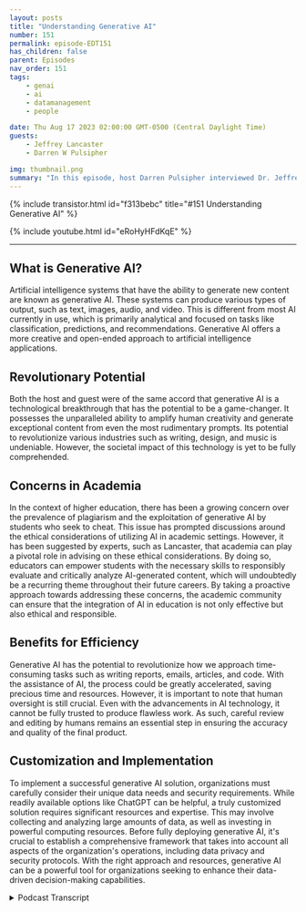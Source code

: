 ```yaml
---
layout: posts
title: "Understanding Generative AI"
number: 151
permalink: episode-EDT151
has_children: false
parent: Episodes
nav_order: 151
tags:
    - genai
    - ai
    - datamanagement
    - people

date: Thu Aug 17 2023 02:00:00 GMT-0500 (Central Daylight Time)
guests:
    - Jeffrey Lancaster
    - Darren W Pulsipher

img: thumbnail.png
summary: "In this episode, host Darren Pulsipher interviewed Dr. Jeffrey Lancaster from Dell Technologies. Their discussion centered on generative AI and its potential impact."
---
```


{% include transistor.html id="f313bebc" title="#151 Understanding Generative AI" %}

{% include youtube.html id="eRoHyHFdKqE" %}

---

## What is Generative AI?

Artificial intelligence systems that have the ability to generate new content are known as generative AI. These systems can produce various types of output, such as text, images, audio, and video. This is different from most AI currently in use, which is primarily analytical and focused on tasks like classification, predictions, and recommendations. Generative AI offers a more creative and open-ended approach to artificial intelligence applications.

## Revolutionary Potential

Both the host and guest were of the same accord that generative AI is a technological breakthrough that has the potential to be a game-changer. It possesses the unparalleled ability to amplify human creativity and generate exceptional content from even the most rudimentary prompts. Its potential to revolutionize various industries such as writing, design, and music is undeniable. However, the societal impact of this technology is yet to be fully comprehended.

## Concerns in Academia

In the context of higher education, there has been a growing concern over the prevalence of plagiarism and the exploitation of generative AI by students who seek to cheat. This issue has prompted discussions around the ethical considerations of utilizing AI in academic settings. However, it has been suggested by experts, such as Lancaster, that academia can play a pivotal role in advising on these ethical considerations. By doing so, educators can empower students with the necessary skills to responsibly evaluate and critically analyze AI-generated content, which will undoubtedly be a recurring theme throughout their future careers. By taking a proactive approach towards addressing these concerns, the academic community can ensure that the integration of AI in education is not only effective but also ethical and responsible.

## Benefits for Efficiency

Generative AI has the potential to revolutionize how we approach time-consuming tasks such as writing reports, emails, articles, and code. With the assistance of AI, the process could be greatly accelerated, saving precious time and resources. However, it is important to note that human oversight is still crucial. Even with the advancements in AI technology, it cannot be fully trusted to produce flawless work. As such, careful review and editing by humans remains an essential step in ensuring the accuracy and quality of the final product.

## Customization and Implementation

To implement a successful generative AI solution, organizations must carefully consider their unique data needs and security requirements. While readily available options like ChatGPT can be helpful, a truly customized solution requires significant resources and expertise. This may involve collecting and analyzing large amounts of data, as well as investing in powerful computing resources. Before fully deploying generative AI, it's crucial to establish a comprehensive framework that takes into account all aspects of the organization's operations, including data privacy and security protocols. With the right approach and resources, generative AI can be a powerful tool for organizations seeking to enhance their data-driven decision-making capabilities.


<details>
<summary> Podcast Transcript </summary>

<p>﻿1</p>
<p>Hello, this is Darren</p>
<p>Pulsipher chief solution,architect of public sector at Intel.</p>
<p>And welcome to Embracing</p>
<p>Digital Transformation,where we investigate effective change,leveragingpeople process and technology.</p>
<p>On today's episode,</p>
<p>Understanding Generative,</p>
<p>I was special guest Dr.</p>
<p>Jeffrey Lancaster from Dell Technologies.</p>
<p>Jeffrey, welcome to the show.</p>
<p>Thanks for having me here.</p>
<p>Hey, we had an opportunity to talkand I just</p>
<p>I have a bro crush on you, asmy wife would say,because I was talking afterwards as I did.</p>
<p>Jeffrey got he understands all thisreally cool stuff about Jenner today,</p>
<p>AI and all this. We got to talk some more.</p>
<p>She was like, Oh, you got to hurryand get this out of your system.</p>
<p>But before we go there, Jeffrey,tell us a little bitabout your backgroundand where you're coming from and all that.</p>
<p>I know enough to be dangerous,as I would say.</p>
<p>So, you know,</p>
<p>I have kind of a weird background,and I think that's why</p>
<p>I'm so interested in emerging technology.</p>
<p>So my background is actually as a chemist.</p>
<p>I did my Ph.D. in chemistry,actually as an undergrad.</p>
<p>I also studied art and art history.</p>
<p>So I have a background in sculpture,history, chemistry,kind of all over the place.</p>
<p>When I finished my Ph.D.,</p>
<p>I still wanted to besort of involved in academia,but I didn't want the pressureof being an academic with a.</p>
<p>So I became a librarianat Columbia University.</p>
<p>I was supporting science and engineeringdisciplines, overseeing something calledthe Digital Science Center.</p>
<p>So I got involved.</p>
<p>So I still involved in research.</p>
<p>I was still helping facultykind of do what they were doing.</p>
<p>But in a way that started to take mea little bit out of the day to dayof the scientific enterprise.</p>
<p>I got a little fed up, admittedly,with how slowly higher ed moves,and so I left highereducation, went to a startupfor a little while where I was teachingbusinesses about technology.</p>
<p>So I would fly around the world.</p>
<p>I would teach CEOs how to code CMO's,how to do data science systems,how to hack things like that.</p>
<p>And it was a really interesting timefor me to both learn,but also quickly to take my learningand kind of what was happeningin current events and be able to translatethat for an audience and specificallya business audience.</p>
<p>And so a lot of that revolvedaround the question ofwhy should they care who at theirorganization is doing these thingsand how do you goand have a good conversationwith these people, and how do you knowenough to ask the right questions?</p>
<p>After doing that for a couple of years,</p>
<p>I then joined Dell Technologies,been with Dell for about threeand a half years, a little over threeand a half years, and joined Dellright before the pandemic.</p>
<p>And so, you know, was able an interestingtransition.</p>
<p>Very, very interesting,you know, and to see kind of inreal time how people were adapting,how we adapted as a company,but also how our customers were adapting.</p>
<p>And so in my role now,</p>
<p>I work with higher education institutions,</p>
<p>I work with colleges, universitiesin about the 13 states that I covercover from Virginiaall the way up to Maine.</p>
<p>And we talk about anythingfrom at the time,their pandemic responseor continuity planning.</p>
<p>We'll talk about e-sports,the classroom of the future, DIYinitiatives, sustainabilityinitiatives, research,which of course is a big focusarea of mine.</p>
<p>How new technology is might be changingthe way that they operateand thinking abouthow can they begin to build a culturewhere you don'tnecessarily butt headsbetween innovation and security?</p>
<p>And so how do you do that in a waywhich still is compliantwithin the organizationbut allows you to move more quicklythan kind of the higher end institutionthat I had been at,where I ultimately felt like, you know,it just took forever to make a decisionand to try something new.</p>
<p>And so how do you buildthat culture of innovation?</p>
<p>So I have a question aroundthat, because I interviewedsomeone from UVAin the business school,and we talked about COVIDand the effects that COVID had on IT,organizations and organizations in generalto innovate faster all of a sudden,because we foundin the first three weeks of COVID,everyone can move fast all of a suddenwhere before it was like my five yearplan to move people to office 365and these big, huge, long, drawn out, big,huge budget thingsthat all of a sudden happenin three weeks at a fraction of the price.</p>
<p>So we know that we can innovate,we know we can move fast.</p>
<p>So why do you thinkor how can we keep that?</p>
<p>That's sustainability of speedof innovation or or should we even.</p>
<p>Yeah, I think I think shouldwe is a better questionand I think should beis a better question becauseyou don't wantto constantly be changing thingsbecause people get whiplash.</p>
<p>Right.</p>
<p>And so the, the shift to remote work,remote teaching and remote learningwas significant enoughthat people would toleratedoing something in a different way.</p>
<p>You don't normally have that tolerancefrom people, and especially in academia.</p>
<p>And I know we'll talk about stategovernment,we'll talk about K-12 educationif you want to.</p>
<p>More often than not, peopledon't have a tolerance for that change.</p>
<p>And so you really have to balancein higher ed, at least these ideas aroundshared governance, these ideas aroundmaking sure that people are involvedand included in the decision making,making sure that people'svoices are heard,which is really critically importantwhen you're dealing withpublic initiatives.</p>
<p>It's really important that you hear fromwhomever your customer is, whether that'sthe citizenry, whether that's students,whether that's faculty, staff.</p>
<p>And more often than not,the reason why these things take so long.</p>
<p>It's not a technical reasonwhy it takes so long.</p>
<p>It's a cultural reasonthat, yeah, of course,because you have to build upthat momentum.</p>
<p>And so with the pandemic,it was different for everybody.</p>
<p>Everybody was like, Yeah, absolutely,we need these things.</p>
<p>And at the same time,you also had technologyinnovation moving really, really quickly.</p>
<p>So you had Zoom,you know, really coming of age,which had been a toolthat a lot of people were using,but it became the kind of de facto termfor we're having a teleconference.</p>
<p>Maybe somepeople said WebEx,maybe some people said teams a little bit.</p>
<p>No, but Zoom became a verb.</p>
<p>We were going to zerojust like, you know, Kleenex is a tissueand Q-Tip is a cotton swab.</p>
<p>Like it became the namefor the thing that we're doing now.</p>
<p>And so, you know, paired with thatmassive uptake,yeah, things moved really, really quickly.</p>
<p>Now, as people move back to in-personeducation, there's no longerthat need to move quickly.</p>
<p>And so people have dial it backa little bit.</p>
<p>They've got back into committee work,they've gotten back into slowerdecision making, which is frustratingfor people on the industry sidebecause they want to keep moving fast,selling big things, change can changeand that's not always how things work.</p>
<p>Yeah, I'm feeling thatmyself and even insideare organized in at Intel,we move so fast and now thinkthe bureaucracy has set back.</p>
<p>And that's right.</p>
<p>Now things are slowing down again.</p>
<p>And I think the CEOs are feelingsome of that pain.</p>
<p>On getting peopleto come back to the office.</p>
<p>Well,and another thing that happened alongthose lineswas a lot of the CEOs that I talked to,they got a seat at the table of decisionmaking during the pandemic.</p>
<p>Yes, they did. Yeah.</p>
<p>There was the recognitionthat the role that they were playingwas critically importantto the success of the organization,to the success of the institution.</p>
<p>They needed to know,do we have the capability?</p>
<p>Can we do this in a secure way?</p>
<p>You know,are we going to be able to handle the loadof shifting everybodyto this new way of doing things?</p>
<p>Now, what has happenedis that many of those CIOs maybe no longerhave that same urgent seat at the table.</p>
<p>And so there's some additional layersof bureaucracy, like you said, betweenthe kind of organizational mission settingand now what is essentiallya transactional functionfor a lot of people in I.T., where it'skeeping the lights on maintenance,which has become deferredmaintenance, it'sdoing more with less,it's having less budget, it'sall of these factorswhich are no longer thatcritically urgent thingthat was it's now back to reality.</p>
<p>But I'm going to throw a kink in here.</p>
<p>Yes, we have another potential blackswan moment happening now,which is gender to me. I,</p>
<p>I think it's a huge, big deal.</p>
<p>Some people think it'sprogressive.</p>
<p>I think it's way more than that.</p>
<p>I think it's revolutionary.</p>
<p>So what do you feel like?</p>
<p>You're really overexaggerating it.</p>
<p>I mean, let melet me pick that for a second, too.</p>
<p>Why do you think it's revolutionary?</p>
<p>It justit feels to meand I know that's a weird thing.</p>
<p>It feels to me likeit was in the nineties.</p>
<p>I was in Silicon Valley in the nineties.</p>
<p>I graduated from from college in 94,arrived in Silicon Valley in 94, 95,and it just feels likeif you're not part of it,you're going to get rolled over.</p>
<p>Sure.</p>
<p>So and and it's not a company adopting it.</p>
<p>Individuals are adopting it.</p>
<p>So to me, if an organization doesn'tpick up on it, especially, it'salmost like a convert, The perfect storm,a convergence of of ecosystems.</p>
<p>I have people working at home,a lot of people still working at home.</p>
<p>I now have generative AI out therethat appears it'sgoing to help me do my jobmore effectively or more efficiently,and I can get a lot more done in a smalleramount of timeif I if I take advantage of it.</p>
<p>And companies, I don'tthey don't have the visibility that maybethey had before on their employeesbecause they're not in the office.</p>
<p>I just think all that happeningtogether is going to cause thisthing to just kind of spiral.</p>
<p>I don't know.</p>
<p>It just feels that way in my gut.</p>
<p>Yeah, I mean, future futureprediction is always hard, right?</p>
<p>And sothe way that I've been thinking about itlately is that it's generative.</p>
<p>AI itself is a class of tools,and it depends on how you decideyou want to use those toolsand do you want to use other people'sversion of the tool?</p>
<p>Do you want to buildyour own version of the toolwhere I think things are going?</p>
<p>And again, this is why when I sort ofwas giving you a bit of my background,</p>
<p>I was talking about the decisionmaking process around new technologies.</p>
<p>I think the reasonthat a lot of businessesand a lot of public entitiesand a lot of other folksinitially had a little bit of a knee jerkreaction to it was this is somethingnew that has the potentialto change everything and does it.</p>
<p>It may very well,but it's also somethingthat a lot of people don't understandand a lot of people don't understandand what it can do,what it can't do, what it should doand what it shouldn'tdo, really,you know, if you think about it. And sowhere where</p>
<p>I find the interesting space right nowis, okay, we know this tool is out there,but organizationsneed to decidehow they want to use a tool like that.</p>
<p>Do we want to use itfor our internal processes?</p>
<p>Do we want to findoperational efficiencies?</p>
<p>Maybe Dowe want to use it to better engagewith our customers,with our citizenry, with our students?</p>
<p>Maybe Do we want to make itso that people can find information moreeasily or so that they can do the workthat they were doing more efficiently?</p>
<p>Maybe.</p>
<p>But then the counter question tothat is always, well,what are they going to dowith all that extra time?</p>
<p>And so this where it becomesa culture question again,if we say, okay, you know,you can use some of these toolsand you get a2x3x5x efficiency gainon writing emails or putting togetherdocuments or, you know,generating imagery, whatever that thingis, are you going to, as an organization,have fewer people employed?</p>
<p>Well, that's really scary to people.</p>
<p>Are you going to give people more timefor creative pursuits?</p>
<p>Maybe, you know, are you going to expectmore out of people?</p>
<p>Are you going to change the metricsfor which you're judging people?</p>
<p>So there's a lot of things still at playand there's a lot of leverswhere organizationsare having to make the decision,</p>
<p>How do we want to bring this tool inand what impact is that going to haveon the people that we have there now?</p>
<p>I like</p>
<p>I like how you said,what if it's going to have an impact?</p>
<p>Yeah,absolutely.</p>
<p>I mean,this sounds kind of strange, butand you probably don't remember these daysbecause you're younger than I am.</p>
<p>I'm an old or younger. Yeah, yeah, yeah.</p>
<p>I'm an old man.</p>
<p>As as my kids will tell me,there used to bebefore my time, there were typing poolswhere a whole bunch of peoplesat there and typed memos.</p>
<p>They listened and typed memosor handwritten shorthand.</p>
<p>I don't know anyone that knowsshorthand anymore,but that used to be a business classthat you telephone.</p>
<p>Court Reporter So you shorthand.</p>
<p>Yeah. Yeah. Okay.</p>
<p>The Court reporters rightthere used to be stenographers,</p>
<p>There used to be all these jobs.</p>
<p>They've a lot of them been replacedand a lot of there used to be a mail room.</p>
<p>Yeah, in large corporationsthere still are in some,but most don't have it anymore.</p>
<p>Yeah.</p>
<p>So the jobs shift and changethat happened over a long period of time,except when we we hit certain things.</p>
<p>So it is going to impact.</p>
<p>Absolutely going to impact.</p>
<p>So to what degreeand how it's going to impact,</p>
<p>I guess, is your choiceas an organization?</p>
<p>Well, in the examples that you mentionedare all aboutinformationtransfer and knowledge transfer.</p>
<p>And that's wherethis gets really interesting because,you know,you and I talked about this today,people whotry to use these tools in the same way.</p>
<p>So if you try to use HPT in the same waythat you use Google, you are going to beprofoundly disappointed.</p>
<p>Yes, I know that myselfand a lot of people do.</p>
<p>You know, they start offand they say, okay, I'm going to use thistext interfaceand I'm going to ask it a questionand I'm going to verifythat it knows what it's talking about.</p>
<p>So I'm going to ask you that questionwhere I already know the answer.</p>
<p>Now, that's a Google type of questionwhere there is a definitivegive sort of factual answer to something.</p>
<p>Why Generally the AI is differentand why it's excitingis that that questionisn't really meant for generative AI.</p>
<p>You know, what's the capital of insertname of country is notreally the question that you want to askby the question that you want to ask.</p>
<p>Generative</p>
<p>AI is I'm going to be taking a vacationto that country and I want a five dayitinerary where I make surethat I see museums and I eatlocal authentic foods.</p>
<p>Can you put together an itinerary for me?</p>
<p>That's a question you can't Google that.</p>
<p>You can maybe find examplesthat other people well, well,people that are really good at Google,</p>
<p>Google that.</p>
<p>But it takes a half hour,hour, 2 hours to do because I'm Googlingall these different placesand reading reviewsand so it's not a single query.</p>
<p>Right, Right, right.</p>
<p>Where Google is great,where I ask a single query,</p>
<p>I get something back,then I use my brain rightto then process some of the informationand ask more questions.</p>
<p>So what you're saying is generative?</p>
<p>I can take a more generalized conceptright, and useits augmented reality or its augmentedbrain, whatever we want to call it.</p>
<p>It's a large language model that youand I alwaysstruggle because on one handit's the next word predictor.</p>
<p>All it's doing is it's saying it'staking my question as an input.</p>
<p>It's trying to understandwhat I'm asking it for,and then it's going to predict whatthe next word and a response ought to be.</p>
<p>And that's great.</p>
<p>You know, and where I thinkthis gets interesting for people is that,you know, that example that I just gaveabout making a travel itinerary,</p>
<p>I might want the full knowledgeof the World</p>
<p>Wide Web to help me answer that question.</p>
<p>You know, I want to knowall the information that's out theresynthesize brought togetherin a way that I can now tap into thatwhere institutions and organizationswill want something a little bit differentis that they might want that answerto be contextualizedto their local environment.</p>
<p>And this is where I think the power of it,because now, you know,these large language models are out there.</p>
<p>Everybody doesn't have to go and do that.</p>
<p>Again, that that tool already exists.</p>
<p>But what we may want to do is we maywant to put our own skin onto that tool.</p>
<p>Maybe we want to paint itour own color or whatever we want.</p>
<p>But in thecontext of this, it would be,how can I ask that itineraryquestion in higher education,</p>
<p>It might be for your course schedule.</p>
<p>Well, if I'm going to ask it to help meput together a course schedule,</p>
<p>I don't want itpulling courses from Harvardif I'm going to Columbiafrom other institutions. Exactly.</p>
<p>I want to know this is my institution.</p>
<p>The information that you're gettingis only from this institution.</p>
<p>And so it's a bit of a walled gardenat that sense.</p>
<p>But what's great about itfor technology companies and other peopleis that each individual contextneeds its own individual environmentin order to operate.</p>
<p>And that's very exciting for peoplelike Dell and Intelbecause it means we can sell more stuff,but we can sell more stuff,but we've got to buy out all the cloud.</p>
<p>Companies love it too, because some ofthese are going to be living in the cloud.</p>
<p>But it meansthat to contextualize that informationreally increasesthe value of it for the peoplewho are searching for that information.</p>
<p>And so to do that,that's why it's a game changer,because you can now layer this abilityto do sort of natural language generationwith contextualization.</p>
<p>So the contextualizationis that easy to do?</p>
<p>Is that going to be easy for me?</p>
<p>A Darren Pulsifer to go and say I'm goingto create the same thing that Chad GPTor Google Bard have done on my computersthat I have in my data center.</p>
<p>Can I do that easily?</p>
<p>Easy is relative, you know,and easy is is hardbecause it depends on what Darren knows.</p>
<p>It depends on what Darren's done before.</p>
<p>I think that for peoplewho are versed in kind of stitchingtogether a constellation of differenttools, it's not going to be any different.</p>
<p>So tapping into a large languagemodel is not going to besubstantially differentthan tapping into deep learning modelsor TensorFlow models or other thingsthat they may have done before.</p>
<p>The skill setis going to be about the same.</p>
<p>Now, if you're an institutionthat's never done that beforeand you're not hours prior.</p>
<p>So so the barrier to entryon this is not super high,especiallywith with like Lomita coming out.</p>
<p>Yeah, I'd say it depends.</p>
<p>So Lamar to great example,you know, Metta essentially saying,hey everybody can take our large languagemodel and use it for freeand that's great.</p>
<p>The language model itselfdoesn't really get you to the end goal,which is being able to spit backuseful information to somebody.</p>
<p>So where, wherewhat we're seeing a lot of really is thatcompanies are now injecting this stuffinto the tools that already exist.</p>
<p>So you see Microsoftinjecting it into office 365.</p>
<p>You see turn it inand injecting it into their total.</p>
<p>You see it inall of these different peoplethat people may already be doing businesswith.</p>
<p>Now saying, well,we've got generative AI built in now.</p>
<p>And on the one handyou say, Great,</p>
<p>I don't need to go and implement anythingbecause it's already thereand somebody who knows more about itthan me put it in there.</p>
<p>But the question that I always ask is,does an organizationhave a frameworkwhere they can start to say, well,this is howwe want people to interact with it,</p>
<p>This is where we want our data to live?</p>
<p>Are we contributing thingsback to this vendors modelor is everything I say staying safeand secure in our own instead of our own?</p>
<p>In our own instance,if you're not asking that question,you're missing out on a huge,really security holebecause you're not going to be ableto control how people use it.</p>
<p>So you're not going to necessarilybe able to say, Hey, don't copy and paste</p>
<p>PII data or hippie data into this tooland have some detector that says, Oh,that'swhy you shouldn't be sending this outto the large language model.</p>
<p>Maybe you could do that, But still.</p>
<p>So you've got to have some, I think,thought putinto how people are going to use itand where that data is living.</p>
<p>Before you get to the question ofis it going to be easy or not?</p>
<p>Becausedepending on what data you're using,it might get harder and harder and harderdepending on what you want to do.</p>
<p>Okay, So to me, this sounds like the CTO,your Chief data officer,and the strategic datagovernance plan has to be in placein order to reallylet this thing flyin your organization, right?</p>
<p>Because if not,you're starting to lose data.</p>
<p>You're intellectual propertywill start going out the door.</p>
<p>Well, and it's a hard thing to do becauseit's not any single person'sresponsibility.</p>
<p>So you do see some job postingsfor a chief officer and things like,</p>
<p>Yeah, yeah, yeah, yeah.</p>
<p>But you know, when I think about wherethat person lives, they're living at theintersection of a couple of different jobsand sort of functional areas.</p>
<p>They're living data.</p>
<p>You mentionedthey're living at the center of security,they're living at the centerof user interface and user experience.</p>
<p>They're living at the centerof infrastructure and, you know, thingsthat might historically fallunder the I.T organization, the chiefinformation officer, they might also be,you know, having as acustomer and again,</p>
<p>I think about higher education.</p>
<p>So, you know,maybe your customer service people,maybe your alumni engagement people,maybe you're teaching and learning people.</p>
<p>There's a lot of different partsof an organization that could potentiallyleverage these technologies.</p>
<p>And so it's not just to build itand people are going to figure it out,but it is a probably mediated processto get to whatever thatultimate conversational interface.</p>
<p>It's clear.</p>
<p>Do you think that generative</p>
<p>AI is scary for a lot of higher ed?</p>
<p>I mean,because there's a lot of unknown, right?</p>
<p>And there's a whole thing aroundand I'll have someone come onnext week and talk about this.</p>
<p>An English professorat the university level.</p>
<p>How do I how do I deal withgenerative AI andwho owns the work?</p>
<p>I mean, I there's there'sa lot of questions around this, right?</p>
<p>Is it okay for me to use generative</p>
<p>AI in making my emails look betteror to making my presentationmore presentable?</p>
<p>Is it like a ghostwriter?</p>
<p>You know, if I'm writing a book, yeah.</p>
<p>There's all these weird thingsthat are now popping up.</p>
<p>Well, thank goodness for academia on on,you know, to find the answersto these questionsbecause the initial reaction of academicswas, no, don't use it.</p>
<p>Kids are going to use it to cheat. Right.</p>
<p>And you saw this in New York City.</p>
<p>You saw this in country is like,oh, this is a tool for people to cheat.</p>
<p>What has happened since thenis that wave kind of crashed and subsided.</p>
<p>And in higher education, at least, there'sa lot of people that are saying, well,how can we nowuse this to help prepare studentsfor the worldthat they're going to be going out into?</p>
<p>Because, you know, you can't ignore it.</p>
<p>And I think that's why earlierwhen you said, likethis is a big watershed moment, it'sbecause you can't ignorewhat the potentialfor something like this is.</p>
<p>So academia is really good aboutunderstanding citation,understanding information management.</p>
<p>That's my librarian hat on.</p>
<p>Again, it's really good at understandingwhat the social impacts ofthings are going to be.</p>
<p>It's really good at understandingkind of workforce trendsas industriesare starting to evolve and change.</p>
<p>And so if if we operate underthe assumption that students of todayare going to be needing to use these toolsas part of their jobs tomorrow,then they should be getting trained innot just how to use them,but how do I judge whethersomethingthat's presentedas a fact is actually affect how do I,you know, investigate somethingto make sure that it's believable?</p>
<p>Do I just accept a citation or do</p>
<p>I actually go and look at that citationand see if I critically understand itthe same way?</p>
<p>And this has gottena lot of people in trouble because todaygenerally I can fabricate citations.</p>
<p>You know, you saw this with somelegal cases and sort of some fakelegal citations.</p>
<p>And sonot until a certain pointdid anybody actually go and look upthe case law or look up the referencesor look up whatever it is.</p>
<p>And so I think what it's causing is it'scausing people to start to say, okay,</p>
<p>I can use this toolto help me write in the styleof something authoritative.</p>
<p>And that's very powerfuland that helps get you to authoritativemuch more quickly.</p>
<p>So I can say write this in the styleof a chemistry article,write this in the style of, you know,a preparation,a science dissertation,whatever, never want.</p>
<p>But when it gets to that pointnow, my critical brain has to pop inand I have to say, okay,is this actually I have to do the humanbit of work, which is, is thiswhat I actually want it to be?</p>
<p>I have to go in and edit.</p>
<p>I have to go and make it my ownso that it's becausethe technology is not at the pointwhere you can 100% trust it yet it's not.</p>
<p>Do you think it will ever get to the pointwhere I can 100% trust it?</p>
<p>I thinkbecause I I've been taking some classesbecause I'm working on my dissertationright now and the classes</p>
<p>I have to become a certified researcher.</p>
<p>Okay.</p>
<p>So I've taken someclasses on the ethics of researchand some fascinating thingshave popped up.</p>
<p>Several case studies onpeople fabricating,fabricating stuff and falsifying recordsand all this stuff.</p>
<p>Humans, we we should already be usingour critical mind to questionwhether something is real or not, right?</p>
<p>Yeah.</p>
<p>And just because it comes from an A.I.doesn't mean we can trust it.</p>
<p>Just likeif just because it comes from my professorat the university doesn't mean</p>
<p>I necessarily should trust it.</p>
<p>I should check. Right.</p>
<p>So I think that critical thoughthas always supposed to be there.</p>
<p>But now it sounds likeyou have to ramp it up even more.</p>
<p>I mean, let's let's agreethat humans are inherently lazy, right?</p>
<p>And we're always kind of lookingfor the easiest path toward something.</p>
<p>And the reason that generative AIis so interesting is because it presentsan easy path toward thingsthat are very difficult or time consuming.</p>
<p>Writing articles.</p>
<p>You know that to be honest,not a lot of people find joyin, and not a lot of peoplespend their free time doing these things.</p>
<p>There are some people that do, but yeah,yeah, yeah, yeah.</p>
<p>It's things that I think as humanswe find cumbersome.</p>
<p>And so is there an additional layerof responsibilityput on an authorwho uses these tools to verify?</p>
<p>Absolutely.</p>
<p>Is there an additional layerof responsibility put on a readerwho's looking at these tools? Absolutely.</p>
<p>And there are some thingswhich are coming outwhich are going to help with that,which is thatthey're going to be a citation,let's say, forfor text, maybe a watermark.</p>
<p>And an image or, you know,metadata embedded into thingsso that you can start to seethere's some interesting toolsthat I've seenthat at Columbia coming out of the Schoolof Journalism, which have to do withthere's a whole projectabout how Wikipedia pages are edited.</p>
<p>And so you can start to seewhat the history of the pages areand who's making the changes made.</p>
<p>The change was thingswere things added or things removed.</p>
<p>And I don't think it'sgoing to be that longuntil you be able to essentially togglethe text document to see, okay,which of these bits were generatedby, let's say, Chechnyansor BART or something else,and which bits did the human go back inand actually craft and sell?</p>
<p>That's like a deepfake.</p>
<p>Intel's got some great technologyaround Deepfake for videos and images.</p>
<p>We're going to startseeing the same thing for textbecause there's certain patterns.</p>
<p>I've already noticed</p>
<p>Chachi has a certain way of talking.</p>
<p>That's right.</p>
<p>It's got a voice and,and I think that's goingto value the human voice even morebecause you'll could you,could you feed in all of Darren'swriting and have chat up to youright in the style of Darrenyou actually could and you knowbut still you know, you need that initialkind of training corpus to get there.</p>
<p>But I do think we're going to findthat instead of devaluing the humanas part of the process,</p>
<p>I think what this is going to dois it's going to make it more clearwhich part the humansshould be spending time on and which part,you know, can be kind of shortcut.</p>
<p>This is totally fascinating.</p>
<p>Obviously, Jeffrey we need to have youcome back on the show anytime you want.</p>
<p>Absolutely.</p>
<p>In fact,we're going to do what we talked about.</p>
<p>We're going to do a series.</p>
<p>Yeah, you're right.</p>
<p>We're going to do a series on Generative.</p>
<p>I were right at the cusp of this thing.</p>
<p>So, Jeffrey,thanks for coming on the show today.</p>
<p>You got it.</p>
<p>Thank you for listeningto Embracing Digital Transformation today.</p>
<p>If you enjoyed our podcast,give it five stars on your favoritepodcasting site or YouTube channel,you can find out more informationabout embracing digital transformationand embracingdigital.org.</p>
<p>Until nexttime, go out and do something wonderful.</p>

</details>
